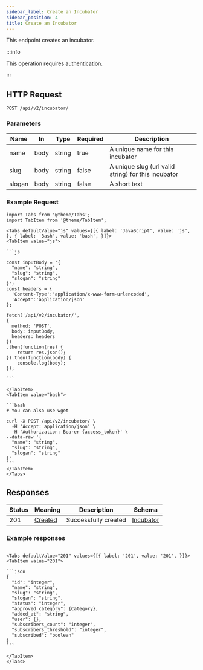 ```yaml
---
sidebar_label: Create an Incubator
sidebar_position: 4
title: Create an Incubator
---
```


This endpoint creates an incubator.


:::info

This operation requires authentication.

:::


## HTTP Request

`POST /api/v2/incubator/`

### Parameters

|Name|In|Type|Required|Description|
|---|---|---|---|---|
|name|body|string|true|A unique name for this incubator|
|slug|body|string|false|A unique slug (url valid string) for this incubator|
|slogan|body|string|false|A short text|

### Example Request

````mdx-code-block
import Tabs from '@theme/Tabs';
import TabItem from '@theme/TabItem';

<Tabs defaultValue="js" values={[{ label: 'JavaScript', value: 'js', }, { label: 'Bash', value: 'bash', }]}>
<TabItem value="js">

```js

const inputBody = '{
  "name": "string",
  "slug": "string",
  "slogan": "string"
}';
const headers = {
  'Content-Type':'application/x-www-form-urlencoded',
  'Accept':'application/json'
};

fetch('/api/v2/incubator/',
{
  method: 'POST',
  body: inputBody,
  headers: headers
})
.then(function(res) {
    return res.json();
}).then(function(body) {
    console.log(body);
});

```

</TabItem>
<TabItem value="bash">

```bash
# You can also use wget

curl -X POST /api/v2/incubator/ \
  -H 'Accept: application/json' \
  -H 'Authorization: Bearer {access_token}' \
--data-raw '{
  "name": "string",
  "slug": "string",
  "slogan": "string"
}'  
```
</TabItem>
</Tabs>
````
## Responses

|Status|Meaning|Description|Schema|
|---|---|---|---|
|201|[Created](https://tools.ietf.org/html/rfc7231#section-6.3.2)|Successfully created|[Incubator](/docs/apireference/v2/schemas/incubator)|

### Example responses

````mdx-code-block

<Tabs defaultValue="201" values={[{ label: '201', value: '201', }]}>
<TabItem value="201">

```json
{
  "id": "integer",
  "name": "string",
  "slug": "string",
  "slogan": "string",
  "status": "integer",
  "approved_category": {Category},
  "added_at": "string",
  "user": {},
  "subscribers_count": "integer",
  "subscribers_threshold": "integer",
  "subscribed": "boolean"
}
```

</TabItem>
</Tabs>
````




